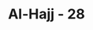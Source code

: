 ---
title: "Al-Hajj - 28"
no: 28
arabic_no: ٢٨
ayah: لِّيَشْهَدُوْا مَنَافِعَ لَهُمْ وَيَذْكُرُوا اسْمَ اللّٰهِ فِيْٓ اَيَّامٍ مَّعْلُوْمٰتٍ عَلٰى مَا رَزَقَهُمْ مِّنْۢ بَهِيْمَةِ الْاَنْعَامِۚ فَكُلُوْا مِنْهَا وَاَطْعِمُوا الْبَاۤىِٕسَ الْفَقِيْرَ ۖ
translation: "Agar mereka menyaksikan berbagai manfaat untuk mereka dan agar mere-ka menyebut nama Allah pada beberapa hari yang telah ditentukan atas rezeki yang diberikan Dia kepada mereka berupa hewan ternak. Maka makanlah sebagian darinya dan (sebagian lagi) berikanlah untuk dimakan orang-orang yang sengsara dan fakir."
tafsir: "Ayat ini menerangkan tujuan disyariatkan ibadah haji, yaitu untuk memperoleh kemanfaatan. Tidak disebutkan dalam ayat ini bentuk-bentuk manfaat itu, hanya disebut secara umum saja. Penyebutan secara umum kemanfaatan-kemanfaatan yang akan diperoleh orang yang mengerjakan ibadah haji dalam ayat ini, menunjukkan banyaknya macam dan jenis kemanfaatan yang akan diperoleh itu. Kemanfaatan-kemanfaatan itu sukar menerangkannya secara terperinci, hanya yang dapat menerangkan dan merasakannya ialah orang yang pernah mengerjakan ibadah haji dan melaksanakannya dengan niat ikhlas.\n\nKemanfaatan itu ada yang berhubungan dengan rohani dan ada pula dengan jasmani, dan ada yang langsung dirasakan oleh individu yang melaksanakannya, dan ada pula yang dirasakan oleh masyarakat, baik yang berhubungan dengan dunia maupun yang berhubungan dengan akhirat.\n\nPara ulama banyak yang mencoba mengungkap bentuk-bentuk manfaat yang mungkin diperoleh oleh para jamaah haji, setelah mereka mengalami dan mempelajarinya kebanyakan mereka itu menyatakan bahwa mereka belum sanggup mengungkap semua manfaat itu. Di antara manfaat yang diungkapkan itu ialah:\n\n1. Melatih diri dengan mempergunakan seluruh kemampuan mengingat Allah dengan khusyu' pada hari-hari yang telah ditentukan dengan memurnikan kepatuhan dan ketundukan hanya kepada-Nya saja. Pada waktu seseorang berusaha mengedalikan hawa nafsunya dengan mengikuti perintah-perintah Allah dan menjuahi larangan-larangan-Nya walau apapun yang menghalangi dan merintanginya. Latihan-latihan yang dikerjakan selama mengerjakan ibadah haji itu diharapkan membekas di dalam sanubari kemudian dapat diulangi lagi mengerjakannya setelah kembali dari tanah suci, sehingga menjadi kebiasaan yang baik dalam penghidupan dan kehidupan.\n\n2. Menimbulkan rasa perdamaian dan rasa persaudaraan di antara sesama kaum Muslimin. Sejak seorang calon haji mengenakan pakaian ihram, pakaian yang putih yang tidak berjahit, sebagai tanda ia sedang mengerjakan ibadah haji, maka sejak itu ia telah menanggalkan pakaian duniawi, pakaian kesukaannya, pakaian kebesaran, pakaian kemewahan dan sebagainya. Semua manusia kelihatan sama dalam pakaian ihram itu; tidak dapat dibedakan antara si kaya dengan si miskin, antara penguasa dengan rakyat jelata, antara yang pandai dengan yang bodoh, antara tuan dengan budak, semuanya sama tunduk dan menghambakan diri kepada Tuhan semesta alam, sama-sama tawaf, sama-sama berlari antara bukit Safa dan bukit Marwa, sama-sama berdesakan melempar Jamrah, sama-sama tunduk dan tafakkur di tengah-tengah padang Arafah. Dalam keadaan demikian akan terasa bahwa diri kita sama saja dengan orang yang lain. Yang membedakan derajat antara seorang dengan yang lain hanyalah tingkat ketakwaan dan ketaatan kepada Allah. Karena itu timbullah rasa ingin tolong menolong, rasa seagama, rasa senasib dan sepenanggungan, rasa hormat menghormati sesama manusia.\n\n3. Mencoba membayangkan kehidupan di akhirat nanti, yang pada waktu itu tidak seorang pun yang dapat memberikan pertolongan kecuali Allah, Tuhan Yang Mahakuasa. Wukuf di Arafah ditempat berkumpulnya manusia yang banyak pada hari Arafah, merupakan gambaran kehidupan di Padang Mahsyar nanti. Semua itu menggambarkan saat-saat ketika manusia berdiri di hadapan Mahkamah Allah di akhirat.\n\n4. Menghilangkan rasa harga diri yang berlebih-lebihan. Seseorang waktu berada di negerinya, biasanya terikat oleh adat istiadat yang biasa mereka lakukan sehari-hari dalam pergaulan mereka. Sedikit saja perubahan dapat menimbulkan kesalahpahaman, perselisihan dan pertentangan. Pada waktu melaksanakan ibadah haji, bertemulah kaum Muslimin yang datang dari segala penjuru dunia, dari negeri yang berbeda-beda, masing-masing mempunyai adat istiadat dan kebiasaan hidup dan tata cara yang berbeda-beda pula maka terjadilah persinggungan antara adat istiadat dan kebiasaan hidup itu. Seperti cara berbicara, cara makan, cara berpakaian, cara menghormati tamu dan sebagainya. Di waktu menunaikan ibadah haji terjadi persinggungan dan perbenturan badan antara jama'ah dari suatu negeri, dengan jama'ah dari negara yang lain, seperti waktu tawaf, waktu sa'i, waktu wukuf di Arafah, waktu melempar jumrah dan sebagainya. Waktu salat di Masjidil Haram, tubuh seorang yang duduk dilangkahi oleh temannya yang lain karena ingin mendapatkan saf yang paling depan, demikian pula persoalan bahasa dan isyarat, semua itu mudah menimbulkan kesalahpahaman dan perselisihan. Bagi seorang yang sedang melakukan ibadah haji, semuanya itu harus dihadapi dengan sabar, dengan dada yang lapang, harus dihadapi dengan berpangkal kepada dugaan bahwa semua jamaah haji itu melakukan yang demikian itu bukanlah untuk menyakiti temannya dan bukan untuk menyinggung perasaan orang lain, tetapi semata-mata untuk mencapai tujuan maksimal dari ibadah haji. Mereka semua ingin memperoleh haji mabrur, apakah ia seorang kaya atau seorang miskin dan sebagainya.\n\n5. Menghayati kehidupan dan perjuangan Nabi Ibrahim beserta putranya Nabi Ismail dan Nabi Muhammad beserta para sahabatnya. Waktu Ibrahim pertama kali datang di Mekah bersama istrinya Hajar dan putranya Ismail yang masih kecil, kota Mekah masih merupakan padang pasir yang belum didiami oleh seorang manusia pun. Dalam keadaan demikianlah Ibrahim meninggalkan istri dan putranya di sana, sedang ia kembali ke Palestina. Hajar dan putranya yang masih kecil merasakan berbagai penderitaan, tidak ada tempat mengadu dan minta tolong kecuali hanya kepada Tuhan saja. Sesayup-sayup mata memandang, yang ada hanyalah gunung batu, tanpa tumbuh-tumbuhan yang dapat dijadikan tempat berlindung. Dapat dirasakan kesusahan Hajar berlari antara Safa dan Marwa mencari setetes air untuk diminum anaknya. Dapat direnungkan dan dijadikan teladan tentang ketaatan dan kepatuhan Ibrahim kepada Allah. Setelah itu beliau menyembelih putra tercintanya, Ismail, sebagai kurban, semata-mata untuk memenuhi dan melaksanakan perintah Allah. Kaum Muslimin selama mengerjakan ibadah haji dapat melihat bekas-bekas dan tempat-tempat yang ada hubungannya dengan perjuangan Nabi Muhammad beserta sahabatnya dalam menegakkan agama Allah. Sejak dari Mekah di saat beliau mendapat halangan, rintangan bahkan siksaan dari orang-orang musyrik Mekah, kemudian beliau hijrah ke Medinah, berjalan kaki, dalam keadaan dikejar-kejar orang-orang kafir. Demikianlah pula usaha-usaha yang beliau lakukan di Medinah, berperang dengan orang kafir, menghadapi kelicikan dan fitnah orang munafik dan Yahudi. Semuanya itu dapat diingat dan dihayati selama menunaikan ibadah haji dan diharapkan dapat menambah iman ketakwaan kepada Allah Yang Mahakuasa, Maha Pengasih dan Maha Penyayang.\n\n6. Setiap Muktamar Islam seluruh dunia. Pada musim haji berdatanganlah kaum Muslimin dari seluruh dunia. Secara tidak langsung terjadilah pertemuan antara sesama Muslim, antara suku bangsa dengan suku bangsa dan antara bangsa dengan bangsa yang beraneka ragam coraknya itu. Antara mereka itu dapat berbincang dan bertukar pengalaman dengan yang lain, sehingga pengalaman dan pikiran seseorang dapat diambil dan dimanfaatkan oleh yang lain, terutama setelah masing-masing mereka sampai di negeri mereka nanti. Jika pertemuan yang seperti ini diorganisir dengan baik, tentulah akan besar manfaatnya, akan dapat memecahkan masalah-maslaah yang sulit yang dihadapi oleh umat Islam di negara mereka masing-masing. Semuanya itu akan berfaedah pula bagi individu, masyarakat dan agama. Alangkah baiknya jika pada waktu itu diadakan pertemuan antara kepala negara yang menunaikan ibadah haji, pertemuan para ahli, para ulama, para pemuka masyarakat, para usahawan dan sebagainya.\n\nWalaupun amat banyak manfaat yang akan diperoleh oleh orang yang mengerjakan ibadah haji, tetapi hanyalah Allah yang dapat mengetahui dengan pasti semua manfaat itu. Dari pengalaman orang-orang yang pernah mengerjakan haji didapat keterangan bahwa keinginan mereka menunaikan ibadah haji bertambah setelah mereka selesai menunaikan ibadah haji yang pertama. Makin sering seseorang menunaikan ibadah haji, makin bertambah pula keinginan tersebut. Rahasia dan manfaat dari ibadah haji itu dapat dipahamkan pula dari doa Nabi Ibrahim kepada Allah, sebagaimana yang tersebut dalam firman-Nya: \n\nMaka jadikanlah hati sebagian manusia cenderung kepada mereka. (Ibrahim/14: 37)\n\nManfaat lain dari ibadah haji, yaitu agar manusia menyebut nama Allah pada hari-hari yang ditentukan dan melaksanakan kurban dengan menyembelih binatang kurban atau hadyu (dam) bagi jamaah haji yang melanggar kewajiban haji. Adapun pelaksanaannya yaitu sesudah melempar jamrah 'aqabah dan hanya dilaksanakan di tanah Haram Mekah. Sedangkan daging hadyu (dam) hanya diperuntukan bagi fakir miskin Mekah, kecuali jika sudah tidak ada fakir miskin di kota Mekah, maka daging tersebut boleh diberikan kepada orang miskin di kota/negara lain. \n\nYang dimaksud dengan hari-hari yang ditentukan ialah hari raya haji dan hari-hari tasyriq, yaitu tanggal 11, 12, dan 13 Zulhijjah. Pada hari-hari ini dilakukan penyembelihan binatang kurban. Waktu menyembelih binatang kurban ialah setelah pelaksanaan salat Idul Adha sampai dengan terbenamnya matahari tanggal 13 Zulhijjah. Rasulullah saw bersabda:\n\nSiapa yang menyembelih kurban sebelum salat Idul Adha maka sesungguhnya ia hanyalah menyembelih untuk dirinya sendiri dan siapa yang menyembelih sesudah salat Idul Adha (dan setelah membaca dua Khutbah) maka sesungguhnya ia telah menyempurnakan ibadahnya dan telah melaksanakan sunnah kaum Muslimin. (Riwayat al-Bukhari dari al-Barra)\n\nDan sabda Rasulullah saw:\n\n\"Semua hari-hari tasyriq adalah waktu dilakukannya penyembelihan kurban.\" (Riwayat Ahmad dari Jubair bin Muth'im)\n\nSetelah binatang kurban itu disembelih, maka dagingnya boleh dimakan oleh yang berkurban dan sebagiannya disedekahkan kepada orang-orang fakir dan miskin. Menurut jumhur ulama, sebaiknya orang-orang yang berkurban memakan daging kurban sebagian kecil saja, sedang sebagian besarnya disedekahkan kepada fakir miskin. Orang yang berkurban dibolehkan untuk menyedekahkan seluruh daging kurbannya itu kepada fakir miskin."
---